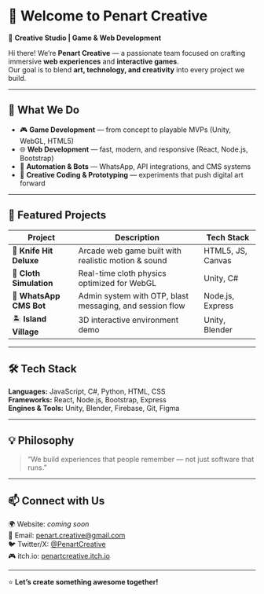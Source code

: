 # 👋 Welcome to **Penart Creative**

🎨 **Creative Studio | Game & Web Development**

Hi there! We’re **Penart Creative** — a passionate team focused on crafting immersive **web experiences** and **interactive games**.  
Our goal is to blend **art, technology, and creativity** into every project we build.

---

## 🚀 What We Do
- 🎮 **Game Development** — from concept to playable MVPs (Unity, WebGL, HTML5)
- 🌐 **Web Development** — fast, modern, and responsive (React, Node.js, Bootstrap)
- 🤖 **Automation & Bots** — WhatsApp, API integrations, and CMS systems
- 🧠 **Creative Coding & Prototyping** — experiments that push digital art forward

---

## 🧩 Featured Projects
| Project | Description | Tech Stack |
|----------|--------------|-------------|
| 🎯 **Knife Hit Deluxe** | Arcade web game built with realistic motion & sound | HTML5, JS, Canvas |
| 🧵 **Cloth Simulation** | Real-time cloth physics optimized for WebGL | Unity, C# |
| 💬 **WhatsApp CMS Bot** | Admin system with OTP, blast messaging, and session flow | Node.js, Express |
| 🏝️ **Island Village** | 3D interactive environment demo | Unity, Blender |

---

## 🛠️ Tech Stack
**Languages:** JavaScript, C#, Python, HTML, CSS  
**Frameworks:** React, Node.js, Bootstrap, Express  
**Engines & Tools:** Unity, Blender, Firebase, Git, Figma

---

## 💡 Philosophy
> “We build experiences that people remember — not just software that runs.”

---

## 📫 Connect with Us
🌍 Website: *coming soon*  
📧 Email: [penart.creative@gmail.com](mailto:penart.creative@gmail.com)  
🐦 Twitter/X: [@PenartCreative](https://twitter.com/PenartCreative)  
🎮 itch.io: [penartcreative.itch.io](https://penartcreative.itch.io)

---

⭐ **Let’s create something awesome together!**
